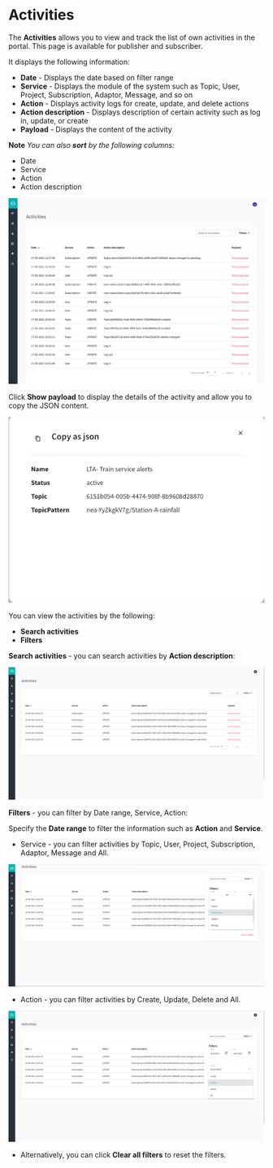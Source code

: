 
# Activities

The **Activities** allows you to view and track the list of own activities in the portal. This page is available for publisher and subscriber. 

It displays the following information:

- **Date** - Displays the date based on filter range 
- **Service** - Displays the module of the system such as Topic, User, Project, Subscription, Adaptor, Message, and so on
- **Action** - Displays activity logs for create, update, and delete actions
- **Action description** - Displays description of certain activity such as log in, update, or create
- **Payload** - Displays the content of the activity

**Note** *You can also **sort** by the following columns:*

- Date
- Service
- Action
- Action description

![Image not Available](/assets/Fig64.png)

Click **Show payload** to display the details of the activity and allow you to copy the JSON content.

![Image not Available](/assets/Fig89.png)

You can view the activities by the following:

- **Search activities** 
- **Filters** 

**Search activities** - you can search activities by **Action description**:

![Image not Available](/assets/Fig86.png)

**Filters** - you can filter by Date range, Service, Action:

Specify the **Date range** to filter the information such as **Action** and **Service**.

- Service - you can filter activities  by Topic, User, Project, Subscription, Adaptor, Message and All.

![Image not Available](/assets/Fig87.png)

- Action - you can filter activities by Create, Update, Delete and All.

![Image not Available](/assets/Fig88.png)

- Alternatively, you can click **Clear all filters** to reset the filters.











